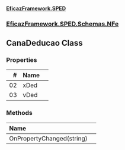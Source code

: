 #### [EficazFramework.SPED](EficazFrameworkSPED.md 'EficazFramework SPED')
### [EficazFramework.SPED.Schemas.NFe](EficazFramework.SPED.Schemas.NFe.md 'EficazFramework.SPED.Schemas.NFe')

## CanaDeducao Class
### Properties

| # | Name | |
| ---: | :--- | :--- |
| 02 | xDed |  |
| 03 | vDed |  |
### Methods

| Name | |
| :--- | :--- |
| OnPropertyChanged(string) |  |
